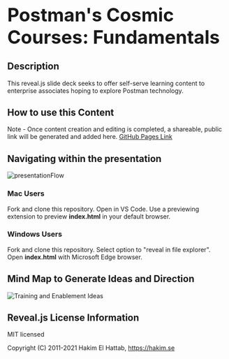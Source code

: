 <h1 style="font-size: 3em;">
  Postman's Cosmic Courses: Fundamentals
</h1>

## Description
This reveal.js slide deck seeks to offer self-serve learning content to enterprise associates hoping to explore Postman technology.

## How to use this Content
Note - Once content creation and editing is completed, a shareable, public link will be generated and added here. [GitHub Pages Link](https://postman-solutions-eng.github.io/enterprise_enablement_content_101/)
## Navigating within the presentation
![presentationFlow](https://user-images.githubusercontent.com/60015240/140827129-2e128821-fdab-43ac-a0a4-1be6b8e6d125.jpg)
### Mac Users
Fork and clone this repository. Open in VS Code. Use a previewing extension to preview <strong>index.html</strong> in your default browser. 
### Windows Users
Fork and clone this repository. Select option to "reveal in file explorer". Open <strong>index.html</strong> with Microsoft Edge browser.

## Mind Map to Generate Ideas and Direction
![Training and Enablement Ideas](https://user-images.githubusercontent.com/60015240/136083390-779eaaf3-8dba-4c77-894d-4ef7367f9c30.jpg)

## Reveal.js License Information

MIT licensed

Copyright (C) 2011-2021 Hakim El Hattab, https://hakim.se
